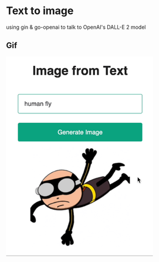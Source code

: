 # Text to image
using gin & go-openai to talk to OpenAI's DALL-E 2 model

## Gif
<img src="gif/text-to-img.gif" width="400"/>
